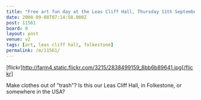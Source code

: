 ```yaml
---
title: "Free art fun day at the Leas Cliff Hall, Thursday 11th September"
date: 2008-09-08T07:14:58.000Z
post: 11561
board: 8
layout: post
venue: v2
tags: [art, leas cliff hall, folkestone]
permalink: /m/11561/
---
```

[flickr]http://farm4.static.flickr.com/3215/2838499159_8bb6b89641.jpg[/flickr]

Make clothes out of "trash"? Is this our Leas Cliff Hall, in Folkestone, or somewhere in the USA?
